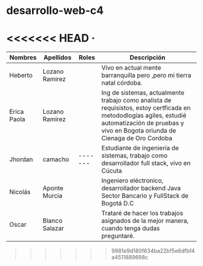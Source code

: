 # desarrollo-web-c4
<<<<<<< HEAD
·
=======

| Nombres   | Apellidos      | Roles | Descripción                                                  |
| -------   | -------------- | ----- | ------------------------------------------------------------ |
| Heberto   | Lozano Ramirez |       | Vivo en actual mente barranquilla pero ,pero mi tierra natal córdoba. |
|Erica Paola|Lozano Ramirez  |       |Ing de sistemas, actualmente trabajo como analista de requisistos, estoy certficada en metododlogías agiles, estudié automatización de pruebas y vivo en Bogota oriunda de Cienaga de Oro Cordoba|
|Jhordan    | camacho        |-------|Estudiante de ingenieria de sistemas, trabajo como desarrollador full stack, vivo en Cúcuta|
|Nicolás    | Aponte Murcia  |       |Ingeniero eléctronico, desarrollador backend Java Sector Bancario y FullStack de Bogotá D.C|
|Oscar      |Blanco Salazar  |       |Trataré de hacer los trabajos asignados de la mejor manera, cuando tenga dudas preguntaré.|
  


>>>>>>> 9981e9d180f634ba22bf5e6dfbf4a4511889698c
